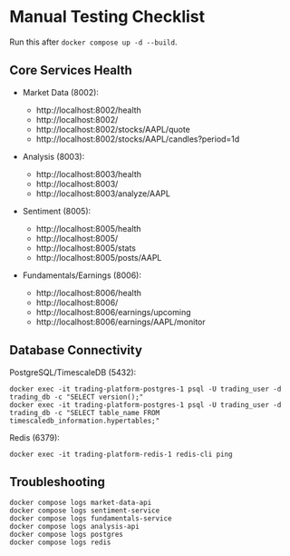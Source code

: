 # Manual Testing Checklist

Run this after `docker compose up -d --build`.

## Core Services Health

- Market Data (8002):
  - http://localhost:8002/health
  - http://localhost:8002/
  - http://localhost:8002/stocks/AAPL/quote
  - http://localhost:8002/stocks/AAPL/candles?period=1d

- Analysis (8003):
  - http://localhost:8003/health
  - http://localhost:8003/
  - http://localhost:8003/analyze/AAPL

- Sentiment (8005):
  - http://localhost:8005/health
  - http://localhost:8005/
  - http://localhost:8005/stats
  - http://localhost:8005/posts/AAPL

- Fundamentals/Earnings (8006):
  - http://localhost:8006/health
  - http://localhost:8006/
  - http://localhost:8006/earnings/upcoming
  - http://localhost:8006/earnings/AAPL/monitor

## Database Connectivity

PostgreSQL/TimescaleDB (5432):

```
docker exec -it trading-platform-postgres-1 psql -U trading_user -d trading_db -c "SELECT version();"
docker exec -it trading-platform-postgres-1 psql -U trading_user -d trading_db -c "SELECT table_name FROM timescaledb_information.hypertables;"
```

Redis (6379):

```
docker exec -it trading-platform-redis-1 redis-cli ping
```

## Troubleshooting

```
docker compose logs market-data-api
docker compose logs sentiment-service
docker compose logs fundamentals-service
docker compose logs analysis-api
docker compose logs postgres
docker compose logs redis
```

